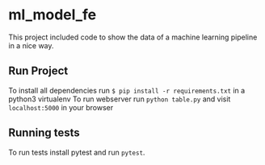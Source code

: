 # ml_model_fe

This project included code to show the data of a machine learning pipeline in a nice way. 

## Run Project
To install all dependencies run `$ pip install -r requirements.txt` in a python3 virtualenv
To run webserver run `python table.py` and visit `localhost:5000` in your browser

## Running tests
To run tests install pytest and run `pytest`.
